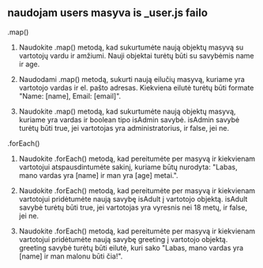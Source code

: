 ## naudojam users masyva is \_user.js failo

.map()

1. Naudokite .map() metodą, kad sukurtumėte naują objektų masyvą su vartotojų vardu ir amžiumi. Nauji objektai turėtų būti su savybėmis name ir age.

2. Naudodami .map() metodą, sukurti naują eilučių masyvą, kuriame yra vartotojo vardas ir el. pašto adresas. Kiekviena eilutė turėtų būti formate "Name: [name], Email: [email]".

3. Naudokite .map() metodą, kad sukurtumėte naują objektų masyvą, kuriame yra vardas ir boolean tipo isAdmin savybė. isAdmin savybė turėtų būti true, jei vartotojas yra administratorius, ir false, jei ne.

.forEach()

1. Naudokite .forEach() metodą, kad pereitumėte per masyvą ir kiekvienam vartotojui atspausdintumėte sakinį, kuriame būtų nurodyta: "Labas, mano vardas yra [name] ir man yra [age] metai.".

2. Naudokite .forEach() metodą, kad pereitumėte per masyvą ir kiekvienam vartotojui pridėtumėte naują savybę isAdult į vartotojo objektą. isAdult savybė turėtų būti true, jei vartotojas yra vyresnis nei 18 metų, ir false, jei ne.

3. Naudokite .forEach() metodą, kad pereitumėte per masyvą ir kiekvienam vartotojui pridėtumėte naują savybę greeting į vartotojo objektą. greeting savybė turėtų būti eilutė, kuri sako "Labas, mano vardas yra [name] ir man malonu būti čia!".
